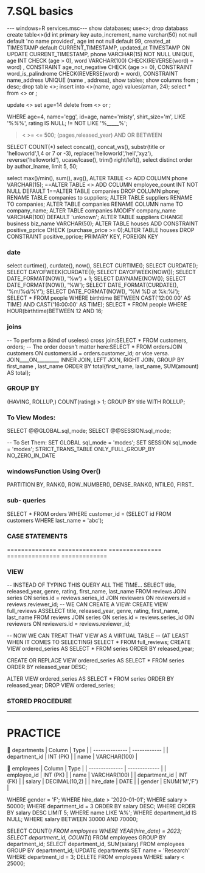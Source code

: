 # 7.SQL basics
--- windows+R    services.msc---
show databases;
use<>;
drop databass
create table<>(id int primary key auto_increment, name varchar(50) not null default 'no name provided', age int not null default 99, created_at TIMESTAMP default CURRENT_TIMESTAMP, updated_at TIMESTAMP ON UPDATE CURRENT_TIMESTAMP,   phone VARCHAR(15) NOT NULL UNIQUE, age INT CHECK (age > 0), word VARCHAR(100) CHECK(REVERSE(word) = word) , CONSTRAINT age_not_negative CHECK (age >= 0),  CONSTRAINT word_is_palindrome CHECK(REVERSE(word) = word),    CONSTRAINT name_address UNIQUE (name , address), 
show tables;
show columns from <tableName>;    desc<tableName>;
drop table <>;
insert into <>(name, age) values(aman, 24);
select * from <> or ;

update <> set age=14 
delete from <> or ;

WHERE 
age=4, name='egg', id=age, name='misty', shirt_size='m', LIKE '%_\%_%', rating IS NULL;
!= 
NOT LIKE '%_____%';
> < >= <= 500; (pages,released_year)
AND OR BETWEEN

SELECT COUNT(*)
select concat(), concat_ws(), substr(title or 'helloworld',1,4 or 7 or -3), replace('helloworld','hell','xyz'), reverse('helloworld'), ucase/lcase(), trim() right/left(), 
select distinct
order by author_lname, 
limit 5, 50;



select max()/min(), sum(), avg(), 
ALTER TABLE <> ADD COLUMN phone VARCHAR(15); ==ALTER TABLE <> ADD COLUMN employee_count INT NOT NULL DEFAULT 1==ALTER TABLE companies DROP COLUMN phone;
RENAME TABLE companies to suppliers; ALTER TABLE suppliers RENAME TO companies; ALTER TABLE companies RENAME COLUMN name TO company_name;
ALTER TABLE companies MODIFY company_name VARCHAR(100) DEFAULT 'unknown';
ALTER TABLE suppliers CHANGE business biz_name VARCHAR(50);
ALTER TABLE houses ADD CONSTRAINT positive_pprice CHECK (purchase_price >= 0);ALTER TABLE houses DROP CONSTRAINT positive_pprice;
PRIMARY KEY, FOREIGN KEY


### date
select curtime(), curdate(), now(),
SELECT CURTIME();
SELECT CURDATE();
SELECT DAYOFWEEK(CURDATE());
SELECT DAYOFWEEK(NOW());
SELECT DATE_FORMAT(NOW(), '%w') + 1;
SELECT DAYNAME(NOW());
SELECT DATE_FORMAT(NOW(), '%W');
SELECT DATE_FORMAT(CURDATE(), '%m/%d/%Y');
SELECT DATE_FORMAT(NOW(), '%M %D at %k:%i');
SELECT * FROM people WHERE birthtime BETWEEN CAST('12:00:00' AS TIME) AND CAST('16:00:00' AS TIME);
SELECT * FROM people WHERE HOUR(birthtime)BETWEEN 12 AND 16;



### joins
-- To perform a (kind of useless) cross join:SELECT * FROM customers, orders;
-- The order doesn't matter here:SELECT * FROM ordersJOIN customers ON customers.id = orders.customer_id; or vice versa.
JOIN____ON_________
INNER JOIN, LEFT JOIN, RIGHT JOIN,
GROUP BY first_name , last_name
ORDER BY total{first_name, last_name, SUM(amount) AS total};



### GROUP BY
(HAVING, ROLLUP,) COUNT(rating) > 1; GROUP BY title WITH ROLLUP;


### To View Modes:
SELECT @@GLOBAL.sql_mode;
SELECT @@SESSION.sql_mode;


-- To Set Them:
SET GLOBAL sql_mode = 'modes';
SET SESSION sql_mode = 'modes';
STRICT_TRANS_TABLE
ONLY_FULL_GROUP_BY
NO_ZERO_IN_DATE


### windowsFunction Using Over()
PARTITION BY, RANK(),  ROW_NUMBER(),  DENSE_RANK(), NTILE(),  FIRST_

### sub- queries
SELECT * FROM orders WHERE customer_id = (SELECT id FROM customers WHERE last_name = 'abc');

### CASE STATEMENTS

==============   ==============   ===============   ===============   =============
### VIEW

-- INSTEAD OF TYPING THIS QUERY ALL THE TIME...
SELECT title, released_year, genre, rating, first_name, last_name FROM reviews
JOIN series ON series.id = reviews.series_id
JOIN reviewers ON reviewers.id = reviews.reviewer_id;
 -- WE CAN CREATE A VIEW:
CREATE VIEW full_reviews ASSELECT title, released_year, genre, rating, first_name, last_name FROM reviews
JOIN series ON series.id = reviews.series_id
OIN reviewers ON reviewers.id = reviews.reviewer_id;
 
-- NOW WE CAN TREAT THAT VIEW AS A VIRTUAL TABLE 
-- (AT LEAST WHEN IT COMES TO SELECTING)
SELECT * FROM full_reviews;
CREATE VIEW ordered_series AS
SELECT * FROM series ORDER BY released_year;
 
CREATE OR REPLACE VIEW ordered_series AS
SELECT * FROM series ORDER BY released_year DESC;
 
ALTER VIEW ordered_series AS
SELECT * FROM series ORDER BY released_year;
DROP VIEW ordered_series;
###  STORED  PROCEDURE
----------------------------------------------

# PRACTICE

🔸 departments
| Column         | Type         |
| -------------- | ------------ |
| department\_id | INT (PK)     |
| name           | VARCHAR(100) |


🔸 employees
| Column         | Type          |
| -------------- | ------------- |
| employee\_id   | INT (PK)      |
| name           | VARCHAR(100)  |
| department\_id | INT (FK)      |
| salary         | DECIMAL(10,2) |
| hire\_date     | DATE          |
| gender         | ENUM('M','F') |




WHERE gender = 'F';
WHERE hire_date > '2020-01-01';
WHERE salary > 50000;
WHERE department_id = 3 ORDER BY salary DESC;
WHERE ORDER BY salary DESC LIMIT 5;
WHERE name LIKE 'A%';
WHERE department_id IS NULL;
WHERE salary BETWEEN 30000 AND 70000;




SELECT COUNT(*) FROM employees WHERE YEAR(hire_date) = 2023;
SELECT department_id, COUNT(*) FROM employees GROUP BY department_id;
SELECT department_id, SUM(salary) FROM employees GROUP BY department_id;
UPDATE departments SET name = 'Research' WHERE department_id = 3;
DELETE FROM employees WHERE salary < 25000;






















   
